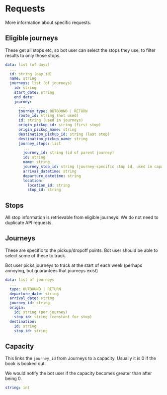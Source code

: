 # Requests

More information about specific requests.

## Eligible journeys

These get all stops etc, so bot user can select the stops they use, to filter results to only those stops.

```yaml
data: list (of days)
  ...
  id: string (day id)
  name: string
  journeys: list (of journeys)
    id: string
    start_date: string
    end_date:
    journey:
      ...
      journey_type: OUTBOUND | RETURN
      route_id: string (not used)
      id: string (used in journeys)
      origin_pickup_id: string (first stop)
      origin_pickup_name: string
      destination_pickup_id: string (last stop)
      destination_pickup_name: string
      journey_stops: list
        ...
        journey_id: string (id of parent journey)
        id: string
        name: string
        journey_stop_id: string (journey-specific stop id, used in capacity)
        arrival_datetime: string
        departure_datetime: string
        location:
          location_id: string
          stop_id: string
```

## Stops

All stop information is retrievable from eligible journeys. We do not need to duplicate API requests.

## Journeys

These are specific to the pickup/dropoff points. Bot user should be able to select some of these to track.

Bot user picks journeys to track at the start of each week (perhaps annoying, but guarantees that journeys exist)

```yaml
data: list of journeys
  ...
  type: OUTBOUND | RETURN
  departure_date: string
  arrival_date: string
  journey_id: string
  origin:
    id: string (per journey)
    stop_id: string (constant for stop)
  destination:
    id: string
    stop_id: string
```

## Capacity

This links the `journey_id` from Journeys to a capacity. Usually it is 0 if the book is booked out.

We would notify the bot user if the capacity becomes greater than after being 0.

```yaml
string: int
```
